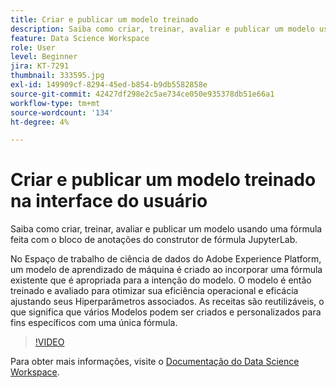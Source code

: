 ```yaml
---
title: Criar e publicar um modelo treinado
description: Saiba como criar, treinar, avaliar e publicar um modelo usando uma fórmula feita com o bloco de anotações do construtor de fórmula JupyterLab.
feature: Data Science Workspace
role: User
level: Beginner
jira: KT-7291
thumbnail: 333595.jpg
exl-id: 149909cf-8294-45ed-b854-b9db5582858e
source-git-commit: 42427df298e2c5ae734ce050e935378db51e66a1
workflow-type: tm+mt
source-wordcount: '134'
ht-degree: 4%

---
```


# Criar e publicar um modelo treinado na interface do usuário

Saiba como criar, treinar, avaliar e publicar um modelo usando uma fórmula feita com o bloco de anotações do construtor de fórmula JupyterLab.

No Espaço de trabalho de ciência de dados do Adobe Experience Platform, um modelo de aprendizado de máquina é criado ao incorporar uma fórmula existente que é apropriada para a intenção do modelo. O modelo é então treinado e avaliado para otimizar sua eficiência operacional e eficácia ajustando seus Hiperparâmetros associados. As receitas são reutilizáveis, o que significa que vários Modelos podem ser criados e personalizados para fins específicos com uma única fórmula.

>[!VIDEO](https://video.tv.adobe.com/v/333595)

Para obter mais informações, visite o [Documentação do Data Science Workspace](https://experienceleague.adobe.com/docs/experience-platform/data-science-workspace/home.html?lang=pt-BR).
